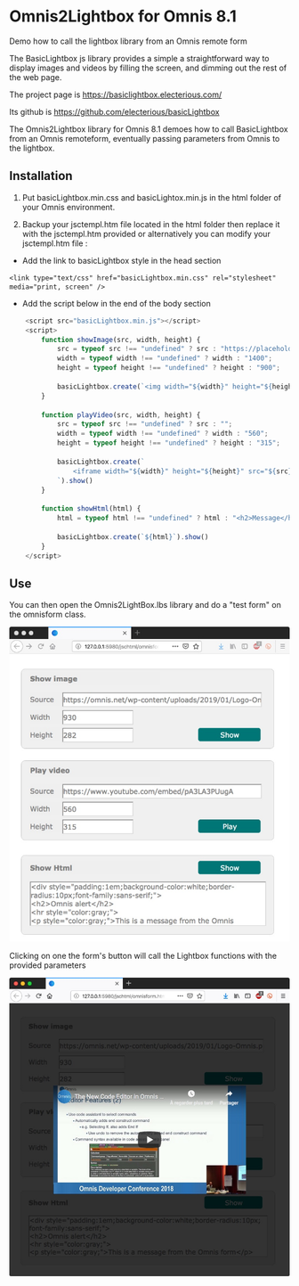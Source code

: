 # Omnis2Lightbox for Omnis 8.1
Demo how to call the lightbox library from an Omnis remote form

The BasicLightbox js library provides a simple a straightforward way to display images and videos by filling the screen, and dimming out the rest of the web page. 

The project page is https://basiclightbox.electerious.com/

Its github is https://github.com/electerious/basicLightbox

The Omnis2Lightbox library for Omnis 8.1 demoes how to call BasicLightbox from an Omnis remoteform, eventually passing parameters from Omnis to the lightbox.



## Installation

1. Put basicLightbox.min.css and basicLightox.min.js in the html folder of your Omnis environment.

2. Backup your jsctempl.htm file located in the html folder then replace it with the jsctempl.htm provided or alternatively you can modify your jsctempl.htm file :

- Add the link to basicLightbox style in the head section

~~~~
<link type="text/css" href="basicLightbox.min.css" rel="stylesheet" media="print, screen" />
~~~~ 

- Add the script below in the end of the body section 

~~~~javascript 
    <script src="basicLightbox.min.js"></script>
    <script>
        function showImage(src, width, height) {
            src = typeof src !== "undefined" ? src : "https://placehold.it/1400x900";
            width = typeof width !== "undefined" ? width : "1400";
            height = typeof height !== "undefined" ? height : "900";

            basicLightbox.create(`<img width="${width}" height="${height}" src="${src}">`).show()
        }

        function playVideo(src, width, height) {
            src = typeof src !== "undefined" ? src : "";
            width = typeof width !== "undefined" ? width : "560";
            height = typeof height !== "undefined" ? height : "315";

            basicLightbox.create(`
                <iframe width="${width}" height="${height}" src="${src}" frameborder="0" allowfullscreen></iframe>
            `).show()
        }

        function showHtml(html) {
            html = typeof html !== "undefined" ? html : "<h2>Message</h2>";

            basicLightbox.create(`${html}`).show()
        }
    </script>
~~~~



## Use

You can then open the Omnis2LightBox.lbs library and do a "test form" on the omnisform class.

![Omnis Form](Omnis2LightboxForm.jpeg)


Clicking on one the form's button will call the Lightbox functions with the provided parameters

![Video on top of Omnis Form](Omnis2LightboxForm2Video.jpeg)







    

